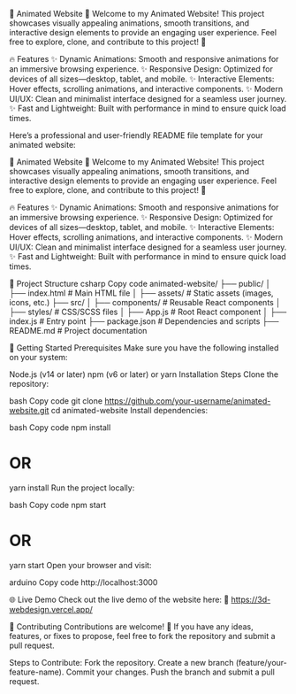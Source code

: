 🌟 Animated Website 🌟
Welcome to my Animated Website! This project showcases visually appealing animations, smooth transitions, and interactive design elements to provide an engaging user experience. Feel free to explore, clone, and contribute to this project! 🚀

🔥 Features
✨ Dynamic Animations: Smooth and responsive animations for an immersive browsing experience.
✨ Responsive Design: Optimized for devices of all sizes—desktop, tablet, and mobile.
✨ Interactive Elements: Hover effects, scrolling animations, and interactive components.
✨ Modern UI/UX: Clean and minimalist interface designed for a seamless user journey.
✨ Fast and Lightweight: Built with performance in mind to ensure quick load times.


Here’s a professional and user-friendly README file template for your animated website:

🌟 Animated Website 🌟
Welcome to my Animated Website! This project showcases visually appealing animations, smooth transitions, and interactive design elements to provide an engaging user experience. Feel free to explore, clone, and contribute to this project! 🚀

🔥 Features
✨ Dynamic Animations: Smooth and responsive animations for an immersive browsing experience.
✨ Responsive Design: Optimized for devices of all sizes—desktop, tablet, and mobile.
✨ Interactive Elements: Hover effects, scrolling animations, and interactive components.
✨ Modern UI/UX: Clean and minimalist interface designed for a seamless user journey.
✨ Fast and Lightweight: Built with performance in mind to ensure quick load times.

📂 Project Structure
csharp
Copy code
animated-website/
├── public/
│   ├── index.html       # Main HTML file
│   ├── assets/          # Static assets (images, icons, etc.)
├── src/
│   ├── components/      # Reusable React components
│   ├── styles/          # CSS/SCSS files
│   ├── App.js           # Root React component
│   ├── index.js         # Entry point
├── package.json         # Dependencies and scripts
├── README.md            # Project documentation

🚀 Getting Started
Prerequisites
Make sure you have the following installed on your system:

Node.js (v14 or later)
npm (v6 or later) or yarn
Installation Steps
Clone the repository:

bash
Copy code
git clone https://github.com/your-username/animated-website.git
cd animated-website
Install dependencies:

bash
Copy code
npm install
# OR
yarn install
Run the project locally:

bash
Copy code
npm start
# OR
yarn start
Open your browser and visit:

arduino
Copy code
http://localhost:3000


🌐 Live Demo
Check out the live demo of the website here:
🔗 https://3d-webdesign.vercel.app/

🤝 Contributing
Contributions are welcome! 🎉
If you have any ideas, features, or fixes to propose, feel free to fork the repository and submit a pull request.

Steps to Contribute:
Fork the repository.
Create a new branch (feature/your-feature-name).
Commit your changes.
Push the branch and submit a pull request.
